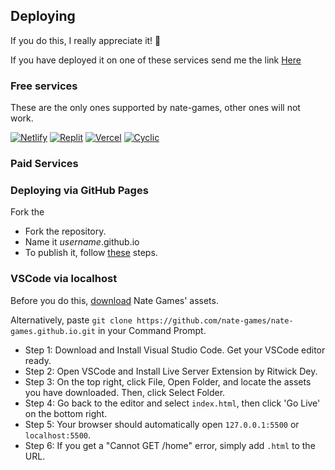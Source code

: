 ## Deploying
If you do this, I really appreciate it! 🙏

If you have deployed it on one of these services send me the link [Here](https://docs.google.com/forms/d/e/1FAIpQLSeHFEk4rR1r98SnzdBStOPvv4zAr2OG-RkuajaafaFumVeHlQ/viewform)
### Free services
These are the only ones supported by nate-games, other ones will not work.

<a href="https://app.netlify.com/start"><img src="https://www.netlify.com/img/deploy/button.svg" alt="Netlify" /></a>
<a href="https://replit.com/@nate-games/nate-games?v=1"><img src="https://raw.githubusercontent.com/BinBashBanana/deploy-buttons/master/buttons/remade/replit.svg" alt="Replit" /></a>
<a href="https://vercel.com/new/clone?repository-url=https://github.com/nate-games/nate-games.github.io"><img src="https://camo.githubusercontent.com/070945ad10e9641e23cf5a0a24ed7230d39f92377af4a8e6bd0102aa4ebfd9b2/68747470733a2f2f62696e6261736862616e616e612e6769746875622e696f2f6465706c6f792d627574746f6e732f627574746f6e732f72656d6164652f76657263656c2e737667" alt="Vercel" /></a>
<a href="https://app.cyclic.sh/api/app/deploy/nate-games/nate-games.github.io"><img src="https://camo.githubusercontent.com/607221ca4be547dd929fca7c997a93dfaf1f7b06a1baacaf25b44cf5405c9f91/68747470733a2f2f62696e6261736862616e616e612e6769746875622e696f2f6465706c6f792d627574746f6e732f627574746f6e732f72656d6164652f6379636c69632e737667" alt="Cyclic" /></a>
### Paid Services
### Deploying via GitHub Pages
Fork the
- Fork the repository. 
- Name it *username*.github.io
- To publish it, follow <a href="https://docs.github.com/en/pages/getting-started-with-github-pages/configuring-a-publishing-source-for-your-github-pages-site#publishing-from-a-branch" target="_blank">these</a> steps.

### VSCode via localhost

Before you do this, [download](https://github.com/nate-games/nate-games.github.io/archive/refs/heads/main.zip) Nate Games' assets. 

Alternatively, paste `git clone https://github.com/nate-games/nate-games.github.io.git` in your Command Prompt.

- Step 1: Download and Install Visual Studio Code. Get your VSCode editor ready.
- Step 2: Open VSCode and Install Live Server Extension by Ritwick Dey.
- Step 3: On the top right, click File, Open Folder, and locate the assets you have downloaded. Then, click Select Folder.
- Step 4: Go back to the editor and select `index.html`, then click 'Go Live' on the bottom right.
- Step 5: Your browser should automatically open `127.0.0.1:5500` or `localhost:5500`.
- Step 6: If you get a "Cannot GET /home" error, simply add `.html` to the URL.
